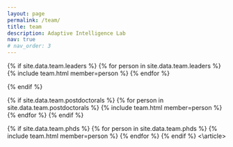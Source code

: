 ```yaml
---
layout: page
permalink: /team/
title: team
description: Adaptive Intelligence Lab 
nav: true
# nav_order: 3
---
```


<article>
{% if site.data.team.leaders %}
    {% for person in site.data.team.leaders %}
        {% include team.html member=person %}
    {% endfor %}

{% endif %}

{% if site.data.team.postdoctorals %}
    {% for person in site.data.team.postdoctorals %}
        {% include team.html member=person %}
    {% endfor %}
{% endif %}

{% if site.data.team.phds %}
    {% for person in site.data.team.phds %}
        {% include team.html member=person %}
    {% endfor %}
{% endif %}
<\article>